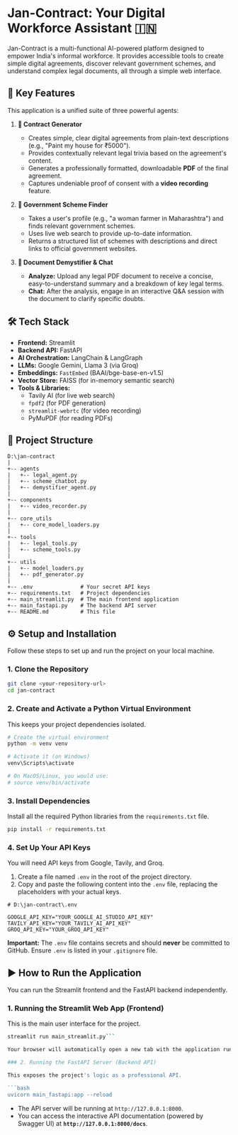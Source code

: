
# Jan-Contract: Your Digital Workforce Assistant 🇮🇳

Jan-Contract is a multi-functional AI-powered platform designed to empower India's informal workforce. It provides accessible tools to create simple digital agreements, discover relevant government schemes, and understand complex legal documents, all through a simple web interface.

## 🚀 Key Features

This application is a unified suite of three powerful agents:

1.  **📝 Contract Generator**
    *   Creates simple, clear digital agreements from plain-text descriptions (e.g., "Paint my house for ₹5000").
    *   Provides contextually relevant legal trivia based on the agreement's content.
    *   Generates a professionally formatted, downloadable **PDF** of the final agreement.
    *   Captures undeniable proof of consent with a **video recording** feature.

2.  **🏦 Government Scheme Finder**
    *   Takes a user's profile (e.g., "a woman farmer in Maharashtra") and finds relevant government schemes.
    *   Uses live web search to provide up-to-date information.
    *   Returns a structured list of schemes with descriptions and direct links to official government websites.

3.  **📜 Document Demystifier & Chat**
    *   **Analyze:** Upload any legal PDF document to receive a concise, easy-to-understand summary and a breakdown of key legal terms.
    *   **Chat:** After the analysis, engage in an interactive Q&A session with the document to clarify specific doubts.

## 🛠️ Tech Stack

*   **Frontend:** Streamlit
*   **Backend API:** FastAPI
*   **AI Orchestration:** LangChain & LangGraph
*   **LLMs:** Google Gemini, Llama 3 (via Groq)
*   **Embeddings:** `FastEmbed` (BAAI/bge-base-en-v1.5)
*   **Vector Store:** FAISS (for in-memory semantic search)
*   **Tools & Libraries:**
    *   Tavily AI (for live web search)
    *   `fpdf2` (for PDF generation)
    *   `streamlit-webrtc` (for video recording)
    *   PyMuPDF (for reading PDFs)

## 📂 Project Structure

```
D:\jan-contract
|
+-- agents
|   +-- legal_agent.py
|   +-- scheme_chatbot.py
|   +-- demystifier_agent.py
|
+-- components
|   +-- video_recorder.py
|
+-- core_utils
|   +-- core_model_loaders.py
|
+-- tools
|   +-- legal_tools.py
|   +-- scheme_tools.py
|
+-- utils
|   +-- model_loaders.py
|   +-- pdf_generator.py
|
+-- .env               # Your secret API keys
+-- requirements.txt   # Project dependencies
+-- main_streamlit.py  # The main frontend application
+-- main_fastapi.py    # The backend API server
+-- README.md          # This file
```

## ⚙️ Setup and Installation

Follow these steps to set up and run the project on your local machine.

### 1. Clone the Repository

```bash
git clone <your-repository-url>
cd jan-contract
```

### 2. Create and Activate a Python Virtual Environment

This keeps your project dependencies isolated.

```bash
# Create the virtual environment
python -m venv venv

# Activate it (on Windows)
venv\Scripts\activate

# On MacOS/Linux, you would use:
# source venv/bin/activate
```

### 3. Install Dependencies

Install all the required Python libraries from the `requirements.txt` file.

```bash
pip install -r requirements.txt
```

### 4. Set Up Your API Keys

You will need API keys from Google, Tavily, and Groq.

1.  Create a file named `.env` in the root of the project directory.
2.  Copy and paste the following content into the `.env` file, replacing the placeholders with your actual keys.

```env
# D:\jan-contract\.env

GOOGLE_API_KEY="YOUR_GOOGLE_AI_STUDIO_API_KEY"
TAVILY_API_KEY="YOUR_TAVILY_AI_API_KEY"
GROQ_API_KEY="YOUR_GROQ_API_KEY"
```
**Important:** The `.env` file contains secrets and should **never** be committed to GitHub. Ensure `.env` is listed in your `.gitignore` file.

## ▶️ How to Run the Application

You can run the Streamlit frontend and the FastAPI backend independently.

### 1. Running the Streamlit Web App (Frontend)

This is the main user interface for the project.

```bash
streamlit run main_streamlit.py```

Your browser will automatically open a new tab with the application running.

### 2. Running the FastAPI Server (Backend API)

This exposes the project's logic as a professional API.

```bash
uvicorn main_fastapi:app --reload
```
*   The API server will be running at `http://127.0.0.1:8000`.
*   You can access the interactive API documentation (powered by Swagger UI) at **`http://127.0.0.1:8000/docs`**.
